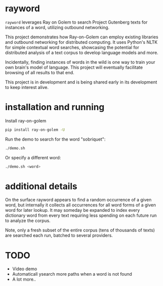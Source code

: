 # rayword
`rayword` leverages Ray on Golem to search Project Gutenberg texts for instances of a word, utilizing outbound networking.

This project demonstrates how Ray-on-Golem can employ existing libraries and outbound networking for distributed computing. It uses Python's NLTK for simple contextual word searches, showcasing the potential for distributed analysis of a text corpus to develop language models and more.

Incidentally, finding instances of words in the wild is one way to train your own brain's model of language. This project will eventually facilitate browsing of all results to that end.

This project is in development and is being shared early in its development to keep interest alive.

# installation and running
Install ray-on-golem
```bash
pip install ray-on-golem -U
```

Run the demo to search for the word "sobriquet":
```bash
./demo.sh
```

Or specify a different word:
```bash
./demo.sh <word>
```

# additional details
On the surface rayword appears to find a random occurrence of a given word, but internally it collects all occurrences for all word forms of a given word for later lookup. It may someday be expanded to index every dictionary word from every text requiring less spending on each future run to analyze the corpus.

Note, only a fresh subset of the entire corpus (tens of thousands of texts) are searched each run, batched to several providers.


# TODO
* Video demo
* Automaticall ysearch more paths when a word is not found
* A lot more..
